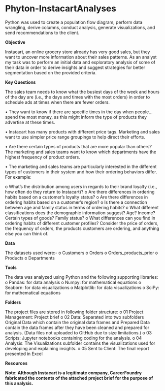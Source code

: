 # Phyton-InstacartAnalyses

<p>Python was used to create a population flow diagram, perform data wrangling, derive columns, conduct analysis, generate visualizations, and send recommendations to the client.</p>
<p><b>Objective</b></p>
<p>Instacart, an online grocery store already has very good sales, but they want to uncover more information about their sales patterns. As an analyst my task was to perform an initial data and exploratory analysis of some of their data in order to derive insights and suggest strategies for better segmentation based on the provided criteria. </p>
<p><b>Key Questions</b></p>
<p>The sales team needs to know what the busiest days of the week and hours of the day are (i.e., the days and times with the most orders) in order to schedule ads at times when there are fewer orders.

  •	They want to know if there are specific times in the day when people…
spend the most money, as this might inform the type of products they advertise at these times.
  
•	Instacart has many products with different price tags. Marketing and sales want to use simpler price range groupings to help direct their efforts.

•	Are there certain types of products that are more popular than others? The marketing and sales teams want to know which departments have the highest frequency of product orders.

•	The marketing and sales teams are particularly interested in the different types of customers in their system and how their ordering behaviors differ. For example:

o	What’s the distribution among users in regards to their brand loyalty (i.e., how often do they return to Instacart)?
o	Are there differences in ordering habits based on a customer’s loyalty status?
o	Are there differences in ordering habits based on a customer’s region?
o	Is there a connection between age and family status in terms of ordering habits?
o	What different classifications does the demographic information suggest? Age? Income? Certain types of goods? Family status?
o	What differences can you find in ordering habits of different customer profiles? Consider the price of orders, the frequency of orders, the products customers are ordering, and anything else you can think of.</p>
<p><b>Data</b></p>
<p>The datasets used were:-
o	Customers
o	Orders
o	Orders_products_prior
o	Products
o	Departments</p>
<p><b>Tools</b></p>
<p>The data was analyzed using Python and the following supporting libraries:
o	Pandas: for data analysis
o	Numpy: for mathematical equations
o	Seaborn: for data visualizations
o	Matplotlib: for data visualizations
o	SciPy: for mathematical equations</p>
<p><b>Folders</b></p>
<p>The project files are stored in following folder structure:
o	01 Project Management: Project brief
o	02 Data: Separated into two subfolders Original Data which contain the original data frames and Prepared Data contain the data frames after they have been cleaned and prepared for analysis. (Data files not uploaded to GitHub due to size limitations.)
o	03 Scripts: Jupyter notebooks containing coding for the analysis.
o	04 Analysis: The Visualizations subfolder contains the visualizations used for developing and explaining insights.
o	05 Sent to Client: The final report presented in Excel</p>
<p><b>Resources<b/></p>
<p>Note: Although Instacart is a legitimate company, CareerFoundry fabricated the contents of the attached project brief for the purpose of this analysis.</p>
